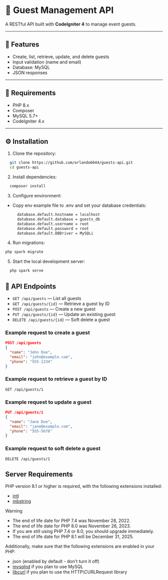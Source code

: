 # 🎉 Guest Management API

A RESTful API built with **CodeIgniter 4** to manage event guests.

---

## 🚀 Features

- Create, list, retrieve, update, and delete guests
- Input validation (name and email)
- Database: MySQL
- JSON responses

---

## 🧱 Requirements

- PHP 8.x
- Composer
- MySQL 5.7+
- CodeIgniter 4.x

---

## ⚙️ Installation

1. Clone the repository:
  ```bash
    git clone https://github.com/orlando6644/guests-api.git
    cd guests-api
  ```
2. Install dependencies:
  ```bash
    composer install
  ```
3. Configure environment:
- Copy env example file to .env and set your database credentials:
  ```bash
    database.default.hostname = localhost
    database.default.database = guests_db
    database.default.username = root
    database.default.password = root
    database.default.DBDriver = MySQLi
  ```
4. Run migrations:
  ```bash
  php spark migrate
  ```
5. Start the local development server:
  ```bash
    php spark serve
  ```

## 📌 API Endpoints

- `GET /api/guests` — List all guests
- `GET /api/guests/{id}` — Retrieve a guest by ID
- `POST /api/guests` — Create a new guest
- `PUT /api/guests/{id}` — Update an existing guest
- `DELETE /api/guests/{id}` — Soft delete a guest

### Example request to create a guest

```json
POST /api/guests
{
  "name": "John Doe",
  "email": "john@example.com",
  "phone": "555-1234"
}
```
### Example request to retrieve a guest by ID

```http
GET /api/guests/1
```

### Example request to update a guest

```json
PUT /api/guests/1
{
  "name": "Jane Doe",
  "email": "jane@example.com",
  "phone": "555-5678"
}
```

### Example request to soft delete a guest

```http
DELETE /api/guests/1
```

## Server Requirements

PHP version 8.1 or higher is required, with the following extensions installed:

- [intl](http://php.net/manual/en/intl.requirements.php)
- [mbstring](http://php.net/manual/en/mbstring.installation.php)

> [!WARNING]
> - The end of life date for PHP 7.4 was November 28, 2022.
> - The end of life date for PHP 8.0 was November 26, 2023.
> - If you are still using PHP 7.4 or 8.0, you should upgrade immediately.
> - The end of life date for PHP 8.1 will be December 31, 2025.

Additionally, make sure that the following extensions are enabled in your PHP:

- json (enabled by default - don't turn it off)
- [mysqlnd](http://php.net/manual/en/mysqlnd.install.php) if you plan to use MySQL
- [libcurl](http://php.net/manual/en/curl.requirements.php) if you plan to use the HTTP\CURLRequest library
